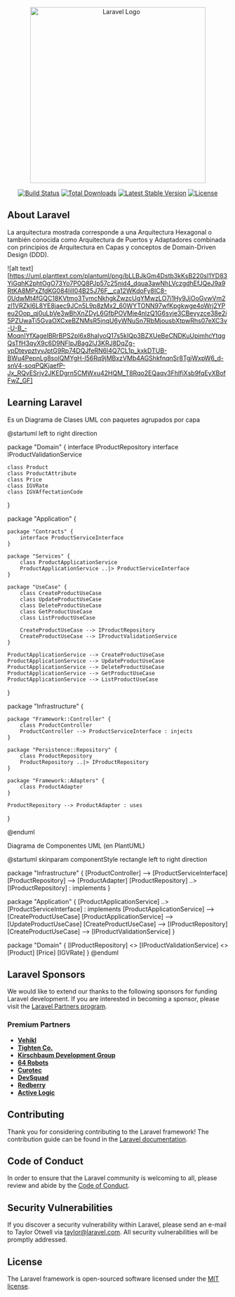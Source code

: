 <p align="center"><a href="https://laravel.com" target="_blank"><img src="https://raw.githubusercontent.com/laravel/art/master/logo-lockup/5%20SVG/2%20CMYK/1%20Full%20Color/laravel-logolockup-cmyk-red.svg" width="400" alt="Laravel Logo"></a></p>

<p align="center">
<a href="https://github.com/laravel/framework/actions"><img src="https://github.com/laravel/framework/workflows/tests/badge.svg" alt="Build Status"></a>
<a href="https://packagist.org/packages/laravel/framework"><img src="https://img.shields.io/packagist/dt/laravel/framework" alt="Total Downloads"></a>
<a href="https://packagist.org/packages/laravel/framework"><img src="https://img.shields.io/packagist/v/laravel/framework" alt="Latest Stable Version"></a>
<a href="https://packagist.org/packages/laravel/framework"><img src="https://img.shields.io/packagist/l/laravel/framework" alt="License"></a>
</p>

## About Laravel

La arquitectura mostrada corresponde a una Arquitectura Hexagonal o también conocida como Arquitectura de Puertos y Adaptadores combinada con principios de Arquitectura en Capas y conceptos de Domain-Driven Design (DDD).



![alt text][https://uml.planttext.com/plantuml/png/bLLBJkGm4Dstb3kKsB220sI1YD83YiGqhK2phtOgO73Yo7P0Q8PJp57c25nid4_dqua3awNhLVczgdhEfJQeJ9a9RtKA8MPxZfdKG084lilI04B25J76F__ca12WKdoFy8IC8-0UdwMt4fGQC18KVtmo3TvmcNkhgkZwzcUqYMwzLO7i1Hy9JjOoGvwVm2zl1VRZkI6L8YE8jaec9JCn5L9p8zMx2_60WYTONN97wfKpgkwge4oWrj2YPeu2Oop_qj0uLbVe3wBhXnZDyL6GfbPOVMie4nlzQ1G6svie3CBeyyzce38e2i5PZUwaTi5GvaOXCxeBZNMsR5jnqU6yWNuSn7RbMjousbXtpwRhs07eXC3v-U-B_-MoqnIYfXageIBRrBPS2pl6x8haIyoQ17s5kIQp3BZXUeBeCNDKuUpimhcYtqgQsTfH3qyX9c6D9NFIpJBag2lJ3KRJ8DqZg-vpDtevpztyvJptG9Rp74DQJfeRN6l4Q7CL1p_kxkDTUB-BWu4PepnLg8soIQMYgH-l56Rq9jMBxzVMb4AGShkfnqnSr8TgjWxpW6_d-snV4-soqPQKjaefP-Jx_RQvESrjv2JKEDgrn5CMWxu42HQM_T8Rqo2EQaqv3FhIfjXsb9fqEyXBofFwZ_GF]
## Learning Laravel

Es un Diagrama de Clases UML con paquetes agrupados por capa

@startuml
left to right direction

package "Domain" {
    interface IProductRepository
    interface IProductValidationService

    class Product
    class ProductAttribute
    class Price
    class IGVRate
    class IGVAffectationCode
}

package "Application" {

    package "Contracts" {
        interface ProductServiceInterface
    }

    package "Services" {
        class ProductApplicationService
        ProductApplicationService ..|> ProductServiceInterface
    }

    package "UseCase" {
        class CreateProductUseCase
        class UpdateProductUseCase
        class DeleteProductUseCase
        class GetProductUseCase
        class ListProductUseCase

        CreateProductUseCase --> IProductRepository
        CreateProductUseCase --> IProductValidationService
    }

    ProductApplicationService --> CreateProductUseCase
    ProductApplicationService --> UpdateProductUseCase
    ProductApplicationService --> DeleteProductUseCase
    ProductApplicationService --> GetProductUseCase
    ProductApplicationService --> ListProductUseCase
}

package "Infrastructure" {

    package "Framework::Controller" {
        class ProductController
        ProductController --> ProductServiceInterface : injects
    }

    package "Persistence::Repository" {
        class ProductRepository
        ProductRepository ..|> IProductRepository
    }

    package "Framework::Adapters" {
        class ProductAdapter
    }

    ProductRepository --> ProductAdapter : uses
}

@enduml



Diagrama de Componentes UML (en PlantUML)

@startuml
skinparam componentStyle rectangle
left to right direction

package "Infrastructure" {
  [ProductController] --> [ProductServiceInterface]
  [ProductRepository] --> [ProductAdapter]
  [ProductRepository] ..> [IProductRepository] : implements
}

package "Application" {
  [ProductApplicationService] ..> [ProductServiceInterface] : implements
  [ProductApplicationService] --> [CreateProductUseCase]
  [ProductApplicationService] --> [UpdateProductUseCase]
  [CreateProductUseCase] --> [IProductRepository]
  [CreateProductUseCase] --> [IProductValidationService]
}

package "Domain" {
  [IProductRepository] <<interface>>
  [IProductValidationService] <<interface>>
  [Product]
  [Price]
  [IGVRate]
}
@enduml




## Laravel Sponsors

We would like to extend our thanks to the following sponsors for funding Laravel development. If you are interested in becoming a sponsor, please visit the [Laravel Partners program](https://partners.laravel.com).

### Premium Partners

- **[Vehikl](https://vehikl.com)**
- **[Tighten Co.](https://tighten.co)**
- **[Kirschbaum Development Group](https://kirschbaumdevelopment.com)**
- **[64 Robots](https://64robots.com)**
- **[Curotec](https://www.curotec.com/services/technologies/laravel)**
- **[DevSquad](https://devsquad.com/hire-laravel-developers)**
- **[Redberry](https://redberry.international/laravel-development)**
- **[Active Logic](https://activelogic.com)**

## Contributing

Thank you for considering contributing to the Laravel framework! The contribution guide can be found in the [Laravel documentation](https://laravel.com/docs/contributions).

## Code of Conduct

In order to ensure that the Laravel community is welcoming to all, please review and abide by the [Code of Conduct](https://laravel.com/docs/contributions#code-of-conduct).

## Security Vulnerabilities

If you discover a security vulnerability within Laravel, please send an e-mail to Taylor Otwell via [taylor@laravel.com](mailto:taylor@laravel.com). All security vulnerabilities will be promptly addressed.

## License

The Laravel framework is open-sourced software licensed under the [MIT license](https://opensource.org/licenses/MIT).


[def]: img.png